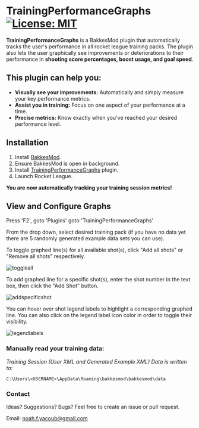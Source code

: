 # TrainingPerformanceGraphs [![License: MIT](https://img.shields.io/badge/License-MIT-green.svg)](https://opensource.org/licenses/MIT)

**TrainingPerformanceGraphs** is a BakkesMod plugin that automatically tracks the user's performance in all rocket league training packs. The plugin also lets the user graphically see improvements or deteriorations to their performance in **shooting score percentages, boost usage, and goal speed**. 

## This plugin can help you:
- **Visually see your improvements:** Automatically and simply measure your key performance metrics.
- **Assist you in training:** Focus on one aspect of your performance at a time.
- **Precise metrics:** Know exactly when you've reached your desired performance level.

## Installation
1. Install [BakkesMod](https://www.bakkesmod.com/download.php).
1. Ensure BakkesMod is open in background.
1. Install [TrainingPerformanceGraphs](https://bakkesplugins.com/plugins/view/505) plugin.
1. Launch Rocket League.

**You are now automatically tracking your training session metrics!**

## View and Configure Graphs
Press 'F2', goto 'Plugins' goto 'TrainingPerformanceGraphs'

From the drop down, select desired training pack (if you have no data yet there are 5 randomly generated example data sets you can use).

To toggle graphed line(s) for all available shot(s), click "Add all shots" or "Remove all shots" respectively.

![toggleall](https://github.com/user-attachments/assets/618516a9-6776-4dad-906b-4e521ae7c5e4)

To add graphed line for a specific shot(s), enter the shot number in the text box, then click the "Add Shot" button.

![addspecificshot](https://github.com/user-attachments/assets/37267ed1-6ebf-4a48-b2f3-1bd151848989)

You can hover over shot legend labels to highlight a corresponding graphed line. You can also click on the legend label icon color in order to toggle their visibility.

![legendlabels](https://github.com/user-attachments/assets/c80d1ed3-6237-4b39-a62b-7dcc26f6713b)

### Manually read your training data:
*Training Session (User XML and Generated Example XML) Data is written to:*

    C:\Users\<USERNAME>\AppData\Roaming\bakkesmod\bakkesmod\data

### Contact
Ideas? Suggestions? Bugs?
Feel free to create an issue or pull request.

Email: noah.f.yacoub@gmail.com
